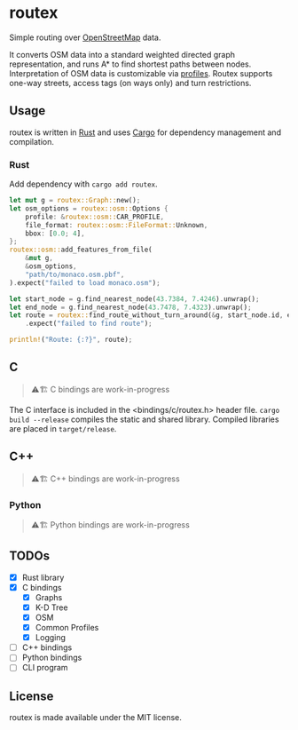 # routex

Simple routing over [OpenStreetMap](https://www.openstreetmap.org/) data.

It converts OSM data into a standard weighted directed graph representation,
and runs A* to find shortest paths between nodes. Interpretation of OSM data
is customizable via [profiles](crate::osm::Profile). Routex supports one-way streets,
access tags (on ways only) and turn restrictions.

## Usage

routex is written in [Rust](https://www.rust-lang.org/) and uses [Cargo](https://doc.rust-lang.org/cargo/) for dependency management and compilation.

### Rust

Add dependency with `cargo add routex`.

```rust
let mut g = routex::Graph::new();
let osm_options = routex::osm::Options {
    profile: &routex::osm::CAR_PROFILE,
    file_format: routex::osm::FileFormat::Unknown,
    bbox: [0.0; 4],
};
routex::osm::add_features_from_file(
    &mut g,
    &osm_options,
    "path/to/monaco.osm.pbf",
).expect("failed to load monaco.osm");

let start_node = g.find_nearest_node(43.7384, 7.4246).unwrap();
let end_node = g.find_nearest_node(43.7478, 7.4323).unwrap();
let route = routex::find_route_without_turn_around(&g, start_node.id, end_node.id, routex::DEFAULT_STEP_LIMIT)
    .expect("failed to find route");

println!("Route: {:?}", route);
```

## C

> ⚠️🏗️ C bindings are work-in-progress

The C interface is included in the <bindings/c/routex.h> header file.
`cargo build --release` compiles the static and shared library.
Compiled libraries are placed in `target/release`.

## C++

> ⚠️🏗️ C++ bindings are work-in-progress

### Python

> ⚠️🏗️ Python bindings are work-in-progress

## TODOs

- [x] Rust library
- [x] C bindings
    - [x] Graphs
    - [x] K-D Tree
    - [x] OSM
    - [x] Common Profiles
    - [x] Logging
- [ ] C++ bindings
- [ ] Python bindings
- [ ] CLI program

## License

routex is made available under the MIT license.
